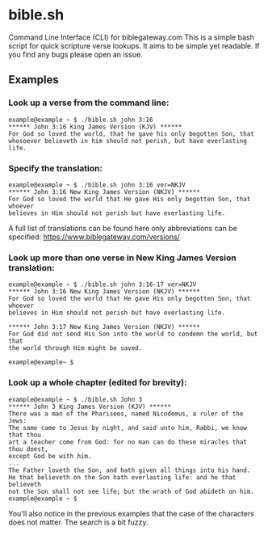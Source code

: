 # bible.sh
Command Line Interface (CLI) for biblegateway.com
This is a simple bash script for quick scripture verse lookups. It aims to be simple yet readable. If you find any bugs please open an issue.
## Examples
### Look up a verse from the command line:
```
example@example ~ $ ./bible.sh john 3:16
****** John 3:16 King James Version (KJV) ******
For God so loved the world, that he gave his only begotten Son, that
whosoever believeth in him should not perish, but have everlasting life.
```
### Specify the translation:
```
example@example ~ $ ./bible.sh john 3:16 ver=NKJV
****** John 3:16 New King James Version (NKJV) ******
For God so loved the world that He gave His only begotten Son, that whoever
believes in Him should not perish but have everlasting life.
```
A full list of translations can be found here only abbreviations can be specified:
https://www.biblegateway.com/versions/
### Look up more than one verse in New King James Version translation:
```
example@example ~ $ ./bible.sh john 3:16-17 ver=NKJV
****** John 3:16 New King James Version (NKJV) ******
For God so loved the world that He gave His only begotten Son, that whoever
believes in Him should not perish but have everlasting life.

****** John 3:17 New King James Version (NKJV) ******
For God did not send His Son into the world to condemn the world, but that
the world through Him might be saved.

example@example~ $
```
### Look up a whole chapter (edited for brevity):
```
example@example ~ $ ./bible.sh John 3
****** John 3 King James Version (KJV) ******
There was a man of the Pharisees, named Nicodemus, a ruler of the Jews:
The same came to Jesus by night, and said unto him, Rabbi, we know that thou
art a teacher come from God: for no man can do these miracles that thou doest,
except God be with him.
...
The Father loveth the Son, and hath given all things into his hand.
He that believeth on the Son hath everlasting life: and he that believeth
not the Son shall not see life; but the wrath of God abideth on him.
example@example ~ $ 
```
You'll also notice in the previous examples that the case of the characters does not matter. The search is a bit fuzzy.
